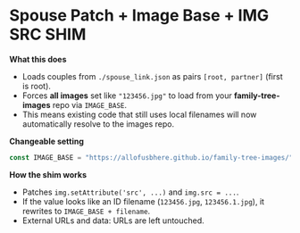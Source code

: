 
# Spouse Patch + Image Base + IMG SRC SHIM

**What this does**
- Loads couples from `./spouse_link.json` as pairs `[root, partner]` (first is root).
- Forces **all images** set like `"123456.jpg"` to load from your **family-tree-images** repo via `IMAGE_BASE`.
- This means existing code that still uses local filenames will now automatically resolve to the images repo.

**Changeable setting**
```js
const IMAGE_BASE = "https://allofusbhere.github.io/family-tree-images/";
```

**How the shim works**
- Patches `img.setAttribute('src', ...)` and `img.src = ...`.
- If the value looks like an ID filename (`123456.jpg`, `123456.1.jpg`), it rewrites to `IMAGE_BASE + filename`.
- External URLs and data: URLs are left untouched.

